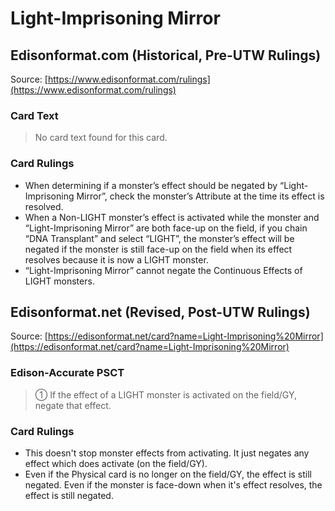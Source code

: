 # Light-Imprisoning Mirror

## Edisonformat.com (Historical, Pre-UTW Rulings)

Source: [https://www.edisonformat.com/rulings](https://www.edisonformat.com/rulings)

### Card Text

> No card text found for this card.

### Card Rulings

*   When determining if a monster’s effect should be negated by “Light-Imprisoning Mirror”, check the monster’s Attribute at the time its effect is resolved.
*   When a Non-LIGHT monster’s effect is activated while the monster and “Light-Imprisoning Mirror” are both face-up on the field, if you chain “DNA Transplant” and select “LIGHT”, the monster’s effect will be negated if the monster is still face-up on the field when its effect resolves because it is now a LIGHT monster.
*   “Light-Imprisoning Mirror” cannot negate the Continuous Effects of LIGHT monsters.

## Edisonformat.net (Revised, Post-UTW Rulings)

Source: [https://edisonformat.net/card?name=Light-Imprisoning%20Mirror](https://edisonformat.net/card?name=Light-Imprisoning%20Mirror)

### Edison-Accurate PSCT

> ① If the effect of a LIGHT monster is activated on the field/GY, negate that effect.

### Card Rulings

*   This doesn't stop monster effects from activating.
It just negates any effect which does activate (on the field/GY).
*   Even if the Physical card is no longer on the field/GY, the effect is still negated.
Even if the monster is face-down when it's effect resolves, the effect is still negated.
            